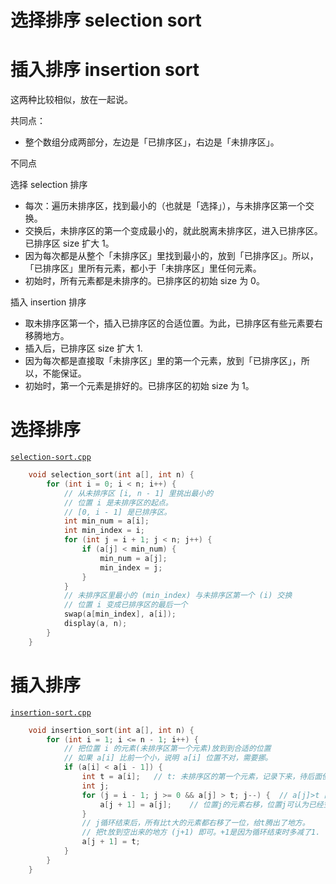 # 选择排序 selection sort
# 插入排序 insertion sort

这两种比较相似，放在一起说。

共同点：
- 整个数组分成两部分，左边是「已排序区」，右边是「未排序区」。

不同点

选择 selection 排序
- 每次：遍历未排序区，找到最小的（也就是「选择」），与未排序区第一个交换。
- 交换后，未排序区的第一个变成最小的，就此脱离未排序区，进入已排序区。已排序区 size 扩大 1。
- 因为每次都是从整个「未排序区」里找到最小的，放到「已排序区」。所以，「已排序区」里所有元素，都小于「未排序区」里任何元素。
- 初始时，所有元素都是未排序的。已排序区的初始 size 为 0。

插入 insertion 排序
- 取未排序区第一个，插入已排序区的合适位置。为此，已排序区有些元素要右移腾地方。
- 插入后，已排序区 size 扩大 1.
- 因为每次都是直接取「未排序区」里的第一个元素，放到「已排序区」，所以，不能保证。
- 初始时，第一个元素是排好的。已排序区的初始 size 为 1。

# 选择排序

[`selection-sort.cpp`](code/selection-sort.cpp)

```c++
    void selection_sort(int a[], int n) {
        for (int i = 0; i < n; i++) {
            // 从未排序区 [i, n - 1] 里挑出最小的
            // 位置 i 是未排序区的起点。
            // [0, i - 1] 是已排序区。
            int min_num = a[i];
            int min_index = i;
            for (int j = i + 1; j < n; j++) {
                if (a[j] < min_num) {
                    min_num = a[j];
                    min_index = j;
                }
            }
            // 未排序区里最小的 (min_index) 与未排序区第一个 (i) 交换
            // 位置 i 变成已排序区的最后一个
            swap(a[min_index], a[i]);
            display(a, n);
        }
    }
```

# 插入排序

[`insertion-sort.cpp`](code/insertion-sort.cpp)

```c++
    void insertion_sort(int a[], int n) {
        for (int i = 1; i <= n - 1; i++) {
            // 把位置 i 的元素(未排序区第一个元素)放到到合适的位置
            // 如果 a[i] 比前一个小，说明 a[i] 位置不对，需要挪。
            if (a[i] < a[i - 1]) {
                int t = a[i];   // t: 未排序区的第一个元素，记录下来，待后面使用
                int j;
                for (j = i - 1; j >= 0 && a[j] > t; j--) {  // a[j]>t 而不是>=t，保持稳定性
                    a[j + 1] = a[j];    // 位置j的元素右移，位置j可认为已经空了(尽管实际上还在)
                }
                // j循环结束后，所有比t大的元素都右移了一位，给t腾出了地方。
                // 把t放到空出来的地方 (j+1) 即可。+1是因为循环结束时多减了1.
                a[j + 1] = t;
            }
        }
    }
```
